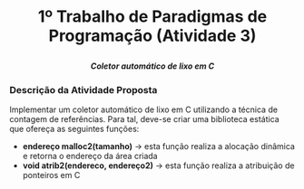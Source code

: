 # <p align="center">1º Trabalho de Paradigmas de Programação (Atividade 3) </p>
<h5 align="center"><strong>Coletor automático de lixo em C</strong></h5>




### Descrição da Atividade Proposta
Implementar um coletor automático de lixo em C utilizando a técnica de contagem de referências. Para tal, deve-se criar uma biblioteca estática que ofereça as seguintes funções:
 
- **endereço malloc2(tamanho)** → esta função realiza a alocação dinâmica e retorna o endereço da área criada
- **void atrib2(endereco, endereço2)** → esta função realiza a atribuição de ponteiros em C

